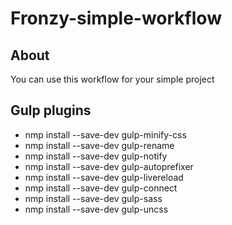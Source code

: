 <h1>Fronzy-simple-workflow</h1>
<h2>About</h2>
<p>You can use this workflow for your simple project</p>
<h2>Gulp plugins</h2>
<ul>
  <li>nmp install --save-dev gulp-minify-css</li>
  <li>nmp install --save-dev gulp-rename</li>
  <li>nmp install --save-dev gulp-notify</li>
  <li>nmp install --save-dev gulp-autoprefixer</li>
  <li>nmp install --save-dev gulp-livereload</li>
  <li>nmp install --save-dev gulp-connect</li>
  <li>nmp install --save-dev gulp-sass</li>
  <li>nmp install --save-dev gulp-uncss</li>
</ul>

